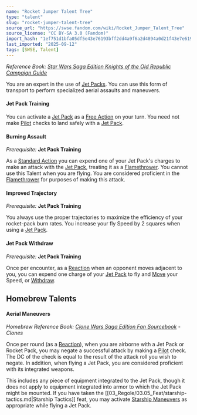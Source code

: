 ```yaml
---
name: "Rocket Jumper Talent Tree"
type: "talent"
slug: "rocket-jumper-talent-tree"
source_url: "https://swse.fandom.com/wiki/Rocket_Jumper_Talent_Tree"
source_license: "CC BY-SA 3.0 (Fandom)"
import_hash: "1ef751d1bfa05df5e43e76193bff2dd4a9f6a2d4894a0d21f43e7e619e6a69d0"
last_imported: "2025-09-12"
tags: [SWSE, Talent]
---
```

*Reference Book: [Star Wars Saga Edition Knights of the Old Republic Campaign Guide](https://swse.fandom.com/wiki/Star_Wars_Saga_Edition_Knights_of_the_Old_Republic_Campaign_Guide)*

You are an expert in the use of [Jet Packs](https://swse.fandom.com/wiki/Jet_Packs). You can use this form of transport to perform specialized aerial assaults and maneuvers.

#### **Jet Pack Training**
You can activate a [Jet Pack](https://swse.fandom.com/wiki/Jet_Pack) as a [Free Action](https://swse.fandom.com/wiki/Free_Action) on your turn. You need not make [Pilot](https://swse.fandom.com/wiki/Pilot) checks to land safely with a [Jet Pack](https://swse.fandom.com/wiki/Jet_Pack).

#### **Burning Assault**
*Prerequisite:* **Jet Pack Training**

As a [Standard Action](https://swse.fandom.com/wiki/Standard_Action) you can expend one of your Jet Pack's charges to make an attack with the [Jet Pack](https://swse.fandom.com/wiki/Jet_Pack), treating it as a [Flamethrower](https://swse.fandom.com/wiki/Flamethrower). You cannot use this Talent when you are flying. You are considered proficient in the [Flamethrower](https://swse.fandom.com/wiki/Flamethrower) for purposes of making this attack.

#### **Improved Trajectory**
*Prerequisite:* **Jet Pack Training**

You always use the proper trajectories to maximize the efficiency of your rocket-pack burn rates. You increase your fly Speed by 2 squares when using a [Jet Pack](https://swse.fandom.com/wiki/Jet_Pack).

#### **Jet Pack Withdraw**
*Prerequisite:* **Jet Pack Training**

Once per encounter, as a [Reaction](https://swse.fandom.com/wiki/Reaction) when an opponent moves adjacent to you, you can expend one charge of your [Jet Pack](https://swse.fandom.com/wiki/Jet_Pack) to fly and [Move](https://swse.fandom.com/wiki/Move) your Speed, or [Withdraw](https://swse.fandom.com/wiki/Withdraw).

## Homebrew Talents

#### **Aerial Maneuvers**
*Homebrew Reference Book: [Clone Wars Saga Edition Fan Sourcebook](https://swse.fandom.com/wiki/Clone_Wars_Saga_Edition_Fan_Sourcebook) - Clones*

Once per round (as a [Reaction](https://swse.fandom.com/wiki/Reaction)), when you are airborne with a Jet Pack or Rocket Pack, you may negate a successful attack by making a [Pilot](https://swse.fandom.com/wiki/Pilot) check. The DC of the check is equal to the result of the attack roll you wish to negate. In addition, when flying a Jet Pack, you are considered proficient with its integrated weapons.

This includes any piece of equipment integrated to the Jet Pack, though it does not apply to equipment integrated into armor to which the Jet Pack might be mounted. If you have taken the [[03_Regole/03.05_Feat/starship-tactics.md|Starship Tactics]] feat, you may activate [Starship Maneuvers](https://swse.fandom.com/wiki/Starship_Maneuvers) as appropriate while flying a Jet Pack.
